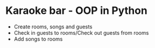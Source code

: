 # Karaoke bar - OOP in Python
- Create rooms, songs and guests
- Check in guests to rooms/Check out guests from rooms
- Add songs to rooms
